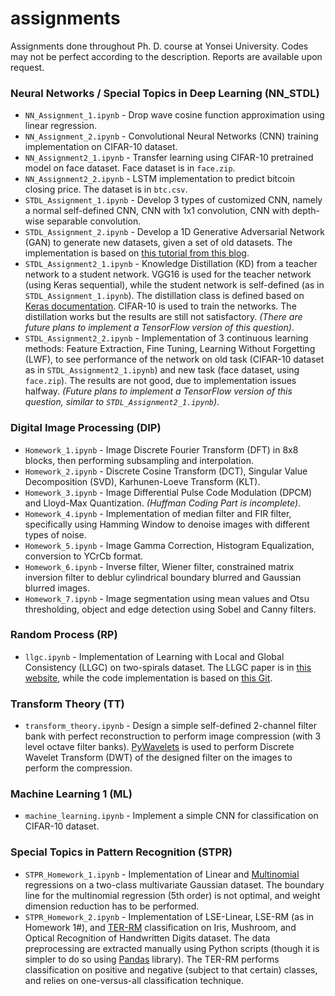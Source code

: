 # assignments
Assignments done throughout Ph. D. course at Yonsei University. Codes may not be perfect according to the description. Reports are available upon request.

### Neural Networks / Special Topics in Deep Learning (NN_STDL)
* `NN_Assignment_1.ipynb` - Drop wave cosine function approximation using linear regression.
* `NN_Assignment_2.ipynb` - Convolutional Neural Networks (CNN) training implementation on CIFAR-10 dataset.
* `NN_Assignment2_1.ipynb` - Transfer learning using CIFAR-10 pretrained model on face dataset. Face dataset is in `face.zip`.
* `NN_Assignment2_2.ipynb` - LSTM implementation to predict bitcoin closing price. The dataset is in `btc.csv`.
* `STDL_Assignment_1.ipynb` - Develop 3 types of customized CNN, namely a normal self-defined CNN, CNN with 1x1 convolution, CNN with depth-wise separable convolution.
* `STDL_Assignment_2.ipynb` - Develop a 1D Generative Adversarial Network (GAN) to generate new datasets, given a set of old datasets. The implementation is based on [this tutorial from this blog](https://machinelearningmastery.com/how-to-develop-a-generative-adversarial-network-for-a-1-dimensional-function-from-scratch-in-keras/).
* `STDL_Assignment2_1.ipynb` - Knowledge Distillation (KD) from a teacher network to a student network. VGG16 is used for the teacher network (using Keras sequential), while the student network is self-defined (as in `STDL_Assignment_1.ipynb`). The distillation class is defined based on [Keras documentation](https://keras.io/examples/vision/knowledge_distillation/). CIFAR-10 is used to train the networks. The distillation works but the results are still not satisfactory.  _(There are future plans to implement a TensorFlow version of this question)_.
* `STDL_Assignment2_2.ipynb` - Implementation of 3 continuous learning methods: Feature Extraction, Fine Tuning, Learning Without Forgetting (LWF), to see performance of the network on old task (CIFAR-10 dataset as in `STDL_Assignment2_1.ipynb`) and new task (face dataset, using `face.zip`). The results are not good, due to implementation issues halfway. _(Future plans to implement a TensorFlow version of this question, similar to `STDL_Assignment2_1.ipynb`)_.

### Digital Image Processing (DIP)
* `Homework_1.ipynb` - Image Discrete Fourier Transform (DFT) in 8x8 blocks, then performing subsampling and interpolation.
* `Homework_2.ipynb` - Discrete Cosine Transform (DCT), Singular Value Decomposition (SVD), Karhunen-Loeve Transform (KLT).
* `Homework_3.ipynb` - Image Differential Pulse Code Modulation (DPCM) and Lloyd-Max Quantization. _(Huffman Coding Part is incomplete)_.
* `Homework_4.ipynb` - Implementation of median filter and FIR filter, specifically using Hamming Window to denoise images with different types of noise.
* `Homework_5.ipynb` - Image Gamma Correction, Histogram Equalization, conversion to YCrCb format.
* `Homework_6.ipynb` - Inverse filter, Wiener filter, constrained matrix inversion filter to deblur cylindrical boundary blurred and Gaussian blurred images.
* `Homework_7.ipynb` - Image segmentation using mean values and Otsu thresholding, object and edge detection using Sobel and Canny filters.

### Random Process (RP)
* `llgc.ipynb` - Implementation of Learning with Local and Global Consistency (LLGC) on two-spirals dataset. The LLGC paper is in [this website](https://www.microsoft.com/en-us/research/wp-content/uploads/2017/01/LLGC.pdf), while the code implementation is based on [this Git](https://github.com/provezano/lgc).

### Transform Theory (TT)
* `transform_theory.ipynb` - Design a simple self-defined 2-channel filter bank with perfect reconstruction to perform image compression (with 3 level octave filter banks). [PyWavelets](https://pywavelets.readthedocs.io/en/0.2.2/index.html) is used to perform Discrete Wavelet Transform (DWT) of the designed filter on the images to perform the compression.

### Machine Learning 1 (ML)
* `machine_learning.ipynb` - Implement a simple CNN for classification on CIFAR-10 dataset.

### Special Topics in Pattern Recognition (STPR)
* `STPR_Homework_1.ipynb` - Implementation of Linear and [Multinomial](https://ieeexplore.ieee.org/document/1288524) regressions on a two-class multivariate Gaussian dataset. The boundary line for the multinomial regression (5th order) is not optimal, and weight dimension reduction has to be performed.
* `STPR_Homework_2.ipynb` - Implementation of LSE-Linear, LSE-RM (as in Homework 1#), and [TER-RM](https://ieeexplore.ieee.org/document/4359345/) classification on Iris, Mushroom, and Optical Recognition of Handwritten Digits dataset. The data preprocessing are extracted manually using Python scripts (though it is simpler to do so using [Pandas](https://pandas.pydata.org/) library). The TER-RM performs classification on positive and negative (subject to that certain) classes, and relies on one-versus-all classification technique.